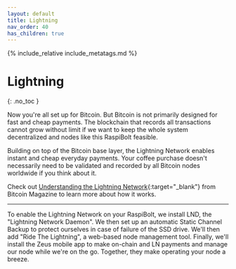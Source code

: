 ```yaml
---
layout: default
title: Lightning
nav_order: 40
has_children: true
---
```

<!-- markdownlint-disable MD014 MD022 MD025 MD040 -->
{% include_relative include_metatags.md %}

# Lightning
{: .no_toc }

Now you're all set up for Bitcoin.
But Bitcoin is not primarily designed for fast and cheap payments.
The blockchain that records all transactions cannot grow without limit if we want to keep the whole system decentralized and nodes like this RaspiBolt feasible.


Building on top of the Bitcoin base layer, the Lightning Network enables instant and cheap everyday payments.
Your coffee purchase doesn't necessarily need to be validated and recorded by all Bitcoin nodes worldwide if you think about it.

Check out [Understanding the Lightning Network](https://bitcoinmagazine.com/technical/understanding-the-lightning-network-part-building-a-bidirectional-payment-channel-1464710791){:target="_blank"} from Bitcoin Magazine to learn more about how it works.

---

To enable the Lightning Network on your RaspiBolt, we install LND, the "Lightning Network Daemon". 
We then set up an automatic Static Channel Backup to protect ourselves in case of failure of the SSD drive. 
We'll then add "Ride The Lightning", a web-based node management tool. 
Finally, we'll install the Zeus mobile app to make on-chain and LN payments and manage our node while we're on the go.
Together, they make operating your node a breeze.

